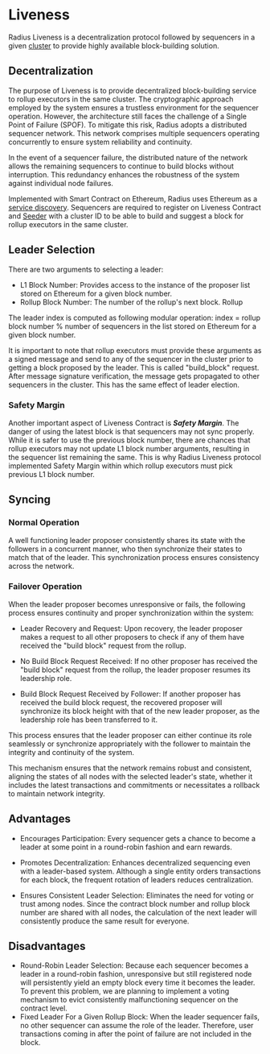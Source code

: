 # Liveness
Radius Liveness is a decentralization protocol followed by sequencers in a given [cluster](cluster.md) to provide highly available block-building solution.

## Decentralization
The purpose of Liveness is to provide decentralized block-building service to rollup executors in the same cluster. The cryptographic approach employed by the system ensures a trustless environment for the sequencer operation. However, the architecture still faces the challenge of a Single Point of Failure (SPOF). To mitigate this risk, Radius adopts a distributed sequencer network. This network comprises multiple sequencers operating concurrently to ensure system reliability and continuity.

In the event of a sequencer failure, the distributed nature of the network allows the remaining sequencers to continue to build blocks without interruption. This redundancy enhances the robustness of the system against individual node failures.

Implemented with Smart Contract on Ethereum, Radius uses Ethereum as a [service discovery](https://glossary.cncf.io/service-discovery/). Sequencers are required to register on Liveness Contract and [Seeder]([modules/seeder.md](https://github.com/radiusxyz/seeder)) with a cluster ID to be able to build and suggest a block for rollup executors in the same cluster.

## Leader Selection
There are two arguments to selecting a leader:
- L1 Block Number: Provides access to the instance of the proposer list stored on Ethereum for a given block number.
- Rollup Block Number: The number of the rollup's next block.
Rollup

The leader index is computed as following modular operation:
index = rollup block number % number of sequencers in the list stored on Ethereum for a given block number.

It is important to note that rollup executors must provide these arguments as a signed message and send to any of the sequencer in the cluster prior to getting a block proposed by the leader. This is called "build_block" request. After message signature verification, the message gets propagated to other sequencers in the cluster. This has the same effect of leader election.

### Safety Margin
Another important aspect of Liveness Contract is ***Safety Margin***. The danger of using the latest block is that sequencers may not sync properly. While it is safer to use the previous block number, there are chances that rollup executors may not update L1 block number arguments, resulting in the sequencer list remaining the same. This is why Radius Liveness protocol implemented Safety Margin within which rollup executors must pick previous L1 block number.

## Syncing
### Normal Operation
A well functioning leader proposer consistently shares its state with the followers in a concurrent manner, who then synchronize their states to match that of the leader. This synchronization process ensures consistency across the network.

### Failover Operation
When the leader proposer becomes unresponsive or fails, the following process ensures continuity and proper synchronization within the system:

- Leader Recovery and Request: Upon recovery, the leader proposer makes a request to all other proposers to check if any of them have received the "build block" request from the rollup.

- No Build Block Request Received: If no other proposer has received the "build block" request from the rollup, the leader proposer resumes its leadership role.

- Build Block Request Received by Follower: If another proposer has received the build block request, the recovered proposer will synchronize its block height with that of the new leader proposer, as the leadership role has been transferred to it.

This process ensures that the leader proposer can either continue its role seamlessly or synchronize appropriately with the follower to maintain the integrity and continuity of the system.

This mechanism ensures that the network remains robust and consistent, aligning the states of all nodes with the selected leader's state, whether it includes the latest transactions and commitments or necessitates a rollback to maintain network integrity.

## Advantages
- Encourages Participation: Every sequencer gets a chance to become a leader at some point in a round-robin fashion and earn rewards.

- Promotes Decentralization: Enhances decentralized sequencing even with a leader-based system. Although a single entity orders transactions for each block, the frequent rotation of leaders reduces centralization.

- Ensures Consistent Leader Selection: Eliminates the need for voting or trust among nodes. Since the contract block number and rollup block number are shared with all nodes, the calculation of the next leader will consistently produce the same result for everyone.

## Disadvantages
- Round-Robin Leader Selection: Because each sequencer becomes a leader in a round-robin fashion, unresponsive but still registered node will persistently yield an empty block every time it becomes the leader. To prevent this problem, we are planning to implement a voting mechanism to evict consistently malfunctioning sequencer on the contract level.
- Fixed Leader For a Given Rollup Block: When the leader sequencer fails, no other sequencer can assume the role of the leader. Therefore, user transactions coming in after the point of failure are not included in the block.